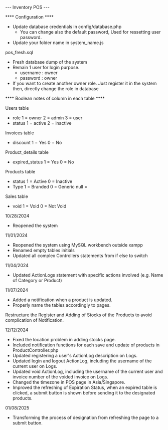 --- Inventory POS ---

**** Configuration **** 
   * Update database credentials in config/database.php
      - You can change also the default password, Used for ressetting user password.
   * Update your folder name in system_name.js

pos_fresh.sql
   * Fresh database dump of the system
   * Remain 1 user for login purpose. 
       - username : owner
       - password : owner
   * If you want to create another owner role. 
      Just register it in the system then, directly
      change the role in database




**** Boolean notes of column in each table ****

Users table
 * role
    1 = owner
    2 = admin
    3 = user
 * status
    1 = active
    2 = inactive

Invoices table
 * discount
    1 = Yes
    0 = No

Product_details table
 * expired_status
    1 = Yes
    0 = No

Products table
 * status
    1 = Active
    0 = Inactive
 * Type
    1 = Branded
    0 = Generic
    null = <No Type>

Sales table
  * void
    1 = Void
    0 = Not Void

10/28/2024

- Reopened the system

11/01/2024

- Reopened the system using MySQL workbench outside xampp
- Renamed empty tables initials
- Updated all complex Controllers statements from if else to switch

11/04/2024
- Updated ActionLogs statement with specific actions involved (e.g. Name of Category or Product)

11/07/2024
- Added a notification when a product is updated.
- Properly name the tables accordingly to pages.

Restructure the Register and Adding of Stocks of the Products to avoid complication of Notification.

12/12/2024

- Fixed the location problem in adding stocks page.
- Included notification functions for each save and update of products in ProductController.php
- Updated registering a user's ActionLog description on Logs.
- Updated login and logout ActionLog, including the username of the current user on Logs.
- Updated void ActionLog, including the username of the current user and invoice number of the voided invoice on Logs.
- Changed the timezone in POS page in Asia/Singapore.
- Improved the refreshing of Expiration Status, when an expired table is clicked, a submit button is shown before sending it to the designated products.

01/08/2025

- Transforming the process of designation from refreshing the page to a submit button.

